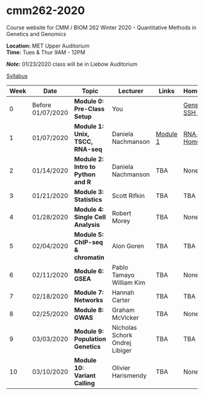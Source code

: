 # cmm262-2020
Course website for CMM / BIOM 262  Winter 2020 - Quantitative Methods in Genetics and Genomics

**Location:** MET Upper Auditorium  
**Time:** Tues & Thur 9AM - 12PM

***Note:*** 01/23/2020 class will be in Liebow Auditorium

[Syllabus](link_to_syllabus)

| Week | Date | Topic | Lecturer | Links | Homework |
|----------|----------|-------|------- |------|------|
|0 | Before 01/07/2020 | **Module 0: Pre-Class Setup**| You |  | [Generate SSH Keys]() |
| 1 | 01/07/2020 | **Module 1: Unix, TSCC, RNA-seq** | Daniela Nachmanson | [Module 1]() | [RNA-seq Homework]() |
| 2 | 01/14/2020 | **Module 2: Intro to Python and R** | Daniela Nachmanson | TBA | None |
| 3 | 01/21/2020 | **Module 3: Statistics** | Scott Rifkin | TBA | TBA |
| 4 | 01/28/2020 | **Module 4: Single Cell Analysis** | Robert Morey | TBA | None |
| 5 | 02/04/2020 | **Module 5: ChIP-seq & chromatin** | Alon Goren | TBA | TBA |
| 6 | 02/11/2020 | **Module 6: GSEA** | Pablo Tamayo <br> William Kim | TBA | None |
| 7 | 02/18/2020 | **Module 7: Networks** | Hannah Carter | TBA | TBA |
| 8 | 02/25/2020 | **Module 8: GWAS** | Graham McVicker | TBA | None |
| 9 | 03/03/2020 | **Module 9: Population Genetics** | Nicholas Schork <br> Ondrej Libiger | TBA | TBA |
| 10 | 03/10/2020 | **Module 10: Variant Calling** | Olivier Harismendy | TBA | None |
